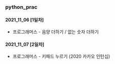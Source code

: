 ### python_prac
#### 2021_11_06 [1일차]
 * 프로그래머스 - 음양 더하기 / 없는 숫자 더하기
#### 2021_11_07 [2일차]
 * 프로그래머스 - 키패드 누르기 (2020 카카오 인턴십)
